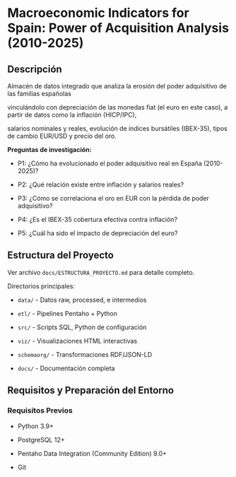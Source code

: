 # Macroeconomic Indicators for Spain: Power of Acquisition Analysis (2010-2025)



## Descripción



Almacén de datos integrado que analiza la erosión del poder adquisitivo de las familias españolas 

vinculándolo con depreciación de las monedas fiat (el euro en este caso), a partir de datos como la inflación (HICP/IPC), 

salarios nominales y reales, evolución de índices bursátiles (IBEX-35), tipos de cambio EUR/USD y precio del oro.



**Preguntas de investigación:**

- P1: ¿Cómo ha evolucionado el poder adquisitivo real en España (2010-2025)?

- P2: ¿Qué relación existe entre inflación y salarios reales?

- P3: ¿Cómo se correlaciona el oro en EUR con la pérdida de poder adquisitivo?

- P4: ¿Es el IBEX-35 cobertura efectiva contra inflación?

- P5: ¿Cuál ha sido el impacto de depreciación del euro?



## Estructura del Proyecto



Ver archivo `docs/ESTRUCTURA_PROYECTO.md` para detalle completo.



Directorios principales:

- `data/` - Datos raw, processed, e intermedios

- `etl/` - Pipelines Pentaho + Python

- `src/` - Scripts SQL, Python de configuración

- `viz/` - Visualizaciones HTML interactivas

- `schemaorg/` - Transformaciones RDF/JSON-LD

- `docs/` - Documentación completa



## Requisitos y Preparación del Entorno



### Requisitos Previos

- Python 3.9+

- PostgreSQL 12+

- Pentaho Data Integration (Community Edition) 9.0+

- Git





